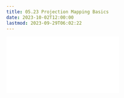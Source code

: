 ```yaml
---
title: 05.23 Projection Mapping Basics
date: 2023-10-02T12:00:00
lastmod: 2023-09-29T06:02:22
---
```


![Link to included file contents](../../../../video/projection-mapping-basics.md)
